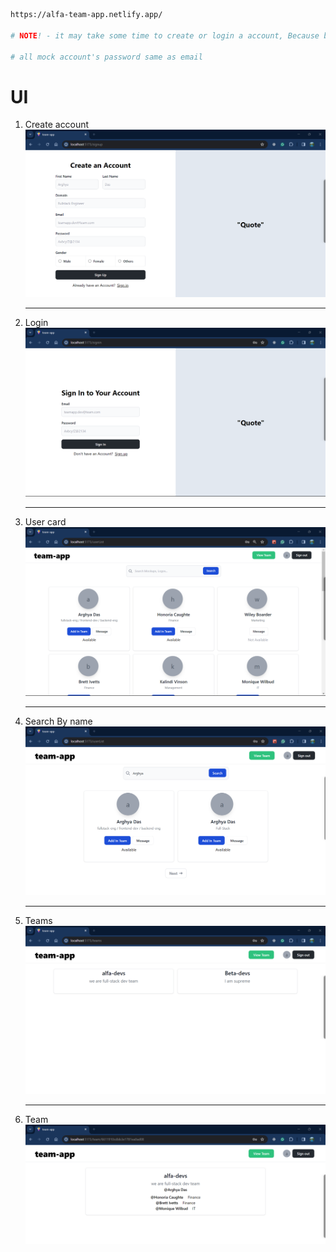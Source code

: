 ```bash
https://alfa-team-app.netlify.app/

# NOTE! - it may take some time to create or login a account, Because backend server is running on a free tier server

# all mock account's password same as email
```

# UI

1. Create account
   <img src="./public/signup.png"/>
   ***
2. Login
   <img src="./public/signin.png"/>
   ***
3. User card  
   <img src="./public/userList.png"/>
   ***
4. Search By name
   <img src="./public/searchByName.png"/>
   ***
5. Teams
   <img src="./public/teams.png"/>
   ***
6. Team
   <img src="./public/team.png"/>
